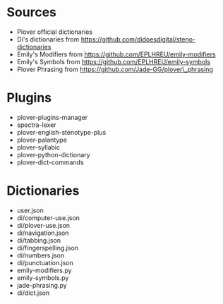 # Sources

- Plover official dictionaries
- Di's dictionaries from https://github.com/didoesdigital/steno-dictionaries
- Emily's Modifiers from https://github.com/EPLHREU/emily-modifiers
- Emily's Symbols from https://github.com/EPLHREU/emily-symbols
- Plover Phrasing from https://github.com/Jade-GG/plover\_phrasing

# Plugins

- plover-plugins-manager
- spectra-lexer
- plover-english-stenotype-plus
- plover-palantype
- plover-syllabic
- plover-python-dictionary
- plover-dict-commands

# Dictionaries

- user.json
- di/computer-use.json
- di/plover-use.json
- di/navigation.json
- di/tabbing.json
- di/fingerspelling.json
- di/numbers.json
- di/punctuation.json
- emily-modifiers.py
- emily-symbols.py
- jade-phrasing.py
- di/dict.json
